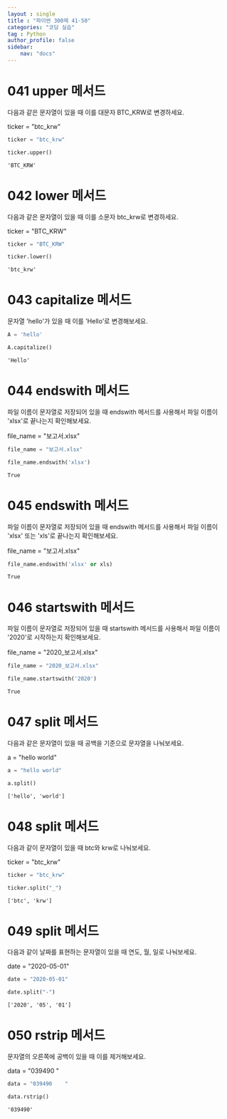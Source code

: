 ```yaml
---
layout : single
title : "파이썬 300제 41-50"
categories: "코딩 실습"
tag : Python
author_profile: false
sidebar:
    nav: "docs"
---
```

# 041 upper 메서드
다음과 같은 문자열이 있을 때 이를 대문자 BTC_KRW로 변경하세요.

ticker = "btc_krw"


```python
ticker = "btc_krw"
```


```python
ticker.upper()
```




    'BTC_KRW'



# 042 lower 메서드
다음과 같은 문자열이 있을 때 이를 소문자 btc_krw로 변경하세요.

ticker = "BTC_KRW"


```python
ticker = "BTC_KRW"
```


```python
ticker.lower()
```




    'btc_krw'



# 043 capitalize 메서드
문자열 'hello'가 있을 때 이를 'Hello'로 변경해보세요.


```python
A = 'hello'
```


```python
A.capitalize()
```




    'Hello'



# 044 endswith 메서드
파일 이름이 문자열로 저장되어 있을 때 endswith 메서드를 사용해서 파일 이름이 'xlsx'로 끝나는지 확인해보세요.

file_name = "보고서.xlsx"


```python
file_name = "보고서.xlsx"
```


```python
file_name.endswith('xlsx')
```




    True



# 045 endswith 메서드
파일 이름이 문자열로 저장되어 있을 때 endswith 메서드를 사용해서 파일 이름이 'xlsx' 또는 'xls'로 끝나는지 확인해보세요.

file_name = "보고서.xlsx" 


```python
file_name.endswith('xlsx' or xls)
```




    True



# 046 startswith 메서드
파일 이름이 문자열로 저장되어 있을 때 startswith 메서드를 사용해서 파일 이름이 '2020'로 시작하는지 확인해보세요.

file_name = "2020_보고서.xlsx"


```python
file_name = "2020_보고서.xlsx"
```


```python
file_name.startswith('2020')
```




    True



# 047 split 메서드
다음과 같은 문자열이 있을 때 공백을 기준으로 문자열을 나눠보세요.

a = "hello world"


```python
a = "hello world"
```


```python
a.split()
```




    ['hello', 'world']



# 048 split 메서드
다음과 같이 문자열이 있을 때 btc와 krw로 나눠보세요.

ticker = "btc_krw" 


```python
ticker = "btc_krw"
```


```python
ticker.split("_")
```




    ['btc', 'krw']



# 049 split 메서드
다음과 같이 날짜를 표현하는 문자열이 있을 때 연도, 월, 일로 나눠보세요.

date = "2020-05-01"


```python
date = "2020-05-01"
```


```python
date.split("-")
```




    ['2020', '05', '01']



# 050 rstrip 메서드
문자열의 오른쪽에 공백이 있을 때 이를 제거해보세요.

data = "039490     "


```python
data = "039490    "
```


```python
data.rstrip()
```




    '039490'




```python

```
